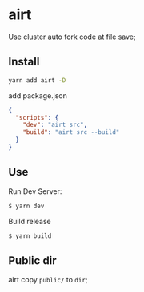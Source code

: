 # airt

Use cluster auto fork code at file save;

## Install

```sh
yarn add airt -D
```

add package.json

```json
{
  "scripts": {
    "dev": "airt src",
    "build": "airt src --build"
  }
}
```

## Use

Run Dev Server:

```sh
$ yarn dev
```

Build release

```sh
$ yarn build
```

## Public dir

airt copy `public/` to `dir`;
